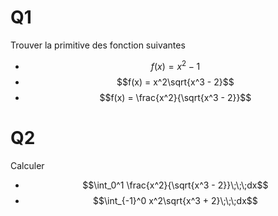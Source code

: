 
# Q1

Trouver la primitive des fonction suivantes

- $$f(x) = x^2 - 1$$
- $$f(x) = x^2\sqrt{x^3 - 2}$$
 - $$f(x) = \frac{x^2}{\sqrt{x^3 - 2}}$$
# Q2

Calculer

- $$\int_0^1 \frac{x^2}{\sqrt{x^3 - 2}}\;\;\;dx$$
- $$\int_{-1}^0 x^2\sqrt{x^3 + 2}\;\;\;dx$$